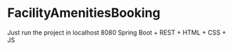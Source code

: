 # FacilityAmenitiesBooking

Just run the project in localhost 8080 
Spring Boot + REST + HTML + CSS + JS

